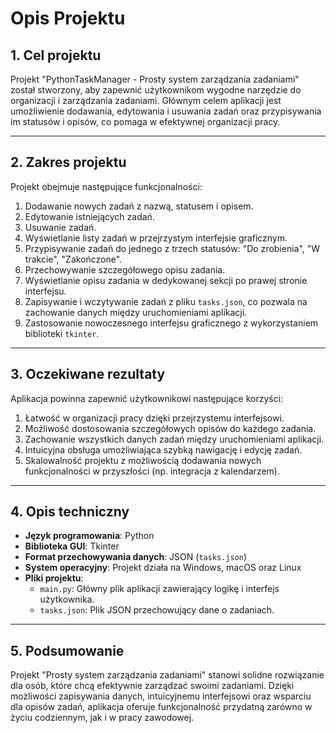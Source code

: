 # Opis Projektu

## 1. Cel projektu
Projekt "PythonTaskManager - Prosty system zarządzania zadaniami" został stworzony, aby zapewnić użytkownikom wygodne narzędzie do organizacji i zarządzania zadaniami. Głównym celem aplikacji jest umożliwienie dodawania, edytowania i usuwania zadań oraz przypisywania im statusów i opisów, co pomaga w efektywnej organizacji pracy.

---

## 2. Zakres projektu
Projekt obejmuje następujące funkcjonalności:

1. Dodawanie nowych zadań z nazwą, statusem i opisem.
2. Edytowanie istniejących zadań.
3. Usuwanie zadań.
4. Wyświetlanie listy zadań w przejrzystym interfejsie graficznym.
5. Przypisywanie zadań do jednego z trzech statusów: "Do zrobienia", "W trakcie", "Zakończone".
6. Przechowywanie szczegółowego opisu zadania.
7. Wyświetlanie opisu zadania w dedykowanej sekcji po prawej stronie interfejsu.
8. Zapisywanie i wczytywanie zadań z pliku `tasks.json`, co pozwala na zachowanie danych między uruchomieniami aplikacji. 
9. Zastosowanie nowoczesnego interfejsu graficznego z wykorzystaniem biblioteki `tkinter`.

---

## 3. Oczekiwane rezultaty
Aplikacja powinna zapewnić użytkownikowi następujące korzyści:

1. Łatwość w organizacji pracy dzięki przejrzystemu interfejsowi.
2. Możliwość dostosowania szczegółowych opisów do każdego zadania.
3. Zachowanie wszystkich danych zadań między uruchomieniami aplikacji.
4. Intuicyjna obsługa umożliwiająca szybką nawigację i edycję zadań.
5. Skalowalność projektu z możliwością dodawania nowych funkcjonalności w przyszłości (np. integracja z kalendarzem).

---

## 4. Opis techniczny

- **Język programowania**: Python
- **Biblioteka GUI**: Tkinter
- **Format przechowywania danych**: JSON (`tasks.json`)
- **System operacyjny**: Projekt działa na Windows, macOS oraz Linux
- **Pliki projektu**:
  - `main.py`: Główny plik aplikacji zawierający logikę i interfejs użytkownika.
  - `tasks.json`: Plik JSON przechowujący dane o zadaniach.

---

## 5. Podsumowanie
Projekt "Prosty system zarządzania zadaniami" stanowi solidne rozwiązanie dla osób, które chcą efektywnie zarządzać swoimi zadaniami. Dzięki możliwości zapisywania danych, intuicyjnemu interfejsowi oraz wsparciu dla opisów zadań, aplikacja oferuje funkcjonalność przydatną zarówno w życiu codziennym, jak i w pracy zawodowej.
